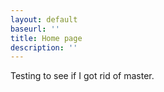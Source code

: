 ```yaml
---
layout: default
baseurl: ''
title: Home page
description: ''
---
```


Testing to see if I got rid of master.
